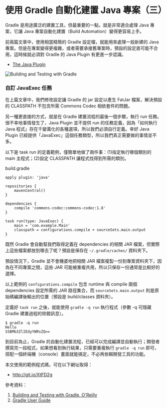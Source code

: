 使用 Gradle 自動化建置 Java 專案（三）
==================================

Gradle 是用途廣泛的建置工具，但最重要的一點，就是非常適合處理 Java 專案，它讓 Java 專案自動化建置（Build Automation）變得更容易上手。

前兩篇文章中，使用相當精簡的 Gradle 設定檔，就能用來處理一般新建的 Java 專案。但是在專案變得更複雜，或者需要承接舊專案時，預設的設定直可能不合用，這時候就必須對 Gradle 的 Java Plugin 有更進一步認識。

* [The Java Plugin](http://www.gradle.org/docs/current/userguide/java_plugin.html)

![Building and Testing with Gradle](http://akamaicovers.oreilly.com/images/0636920019909/cat.gif)

### 自訂 JavaExec 任務 ###

在上篇文章中，我們修改設定讓 Gradle 的 jar 設定以產生 FatJar 檔案，解決預設的 CLASSPATH 不包含所需 Commons Codec 相依套件的問題。

另一種更直接的方式，就是在 Gradle 建置流程的最後一個步驟，執行 run 任務。很不幸地事情發生了，Java Plugin 並不提供 run 的任務定義，因為「如何執行 Java 程式」存在千變萬化的各種選項，所以我們必須自行定義。幸好 Java Plugin 已經提供「JavaExec」這個任務類型，所以我們真正需要做的事情並不多。

以下是 task run 的定義範例，僅簡單地做了兩件事：(1)指定執行哪個類別的 main 主程式；(2)設定 CLASSPATH 讓程式找得到所需的類別。

build.gradle

```
apply plugin: 'java'

repositories {
    mavenCentral()
}

dependencies {
    compile 'commons-codec:commons-codec:1.8'
}

task run(type: JavaExec) {
    main = 'com.example.Main'
    classpath = configurations.compile + sourceSets.main.output
}
```

既然 Gradle 會自動幫我們取得定義在 dependencies 的相關 JAR 檔案，但實際上這些檔案都放到哪去了呢？預設是保存在 ``~/.gradle/caches/`` 資料夾下。

預設情況下，Gradle 並不會機婆地把相關 JAR 檔案複製一份到專案資料夾下，因為在不同專案之間，這些 JAR 可能被重複共用，所以只保存一份通常是比較好的選擇。

以上範例的 ``configurations.compile`` 包含 runtime 與 compile 兩個 dependencies 設定所需的 JAR 路徑集合，而 ``sourceSets.main.output`` 則是原始碼編譯後輸出的位置（預設是 build/classes 資料夾）。

定義好 ``task run`` 之後，就能使用 ``gradle -q run`` 執行程式（參數 -q 可隱藏 Gradle 建置過程的除錯訊息）。

```
$ gradle -q run
Hello
SSBMb3ZlIEdyYWRsZQ==
```

到目前為止，Gradle 的自動化建置流程，已經可以完成編譯並自動執行；開發者撰寫完一段程式，如果想看到執行結果，只需要重複執行 ``gradle -q run`` 即可，搭配一個終端機（console）畫面就能搞定，不必再依賴開發工具的功能。

本文使用的範例程式碼，可在以下網址取得：

* http://git.io/XtFD2g

參考資料：

1. [Building and Testing with Gradle, O'Reilly](http://shop.oreilly.com/product/0636920019909.do)
2. [Gradle User Guide](http://www.gradle.org/documentation)
